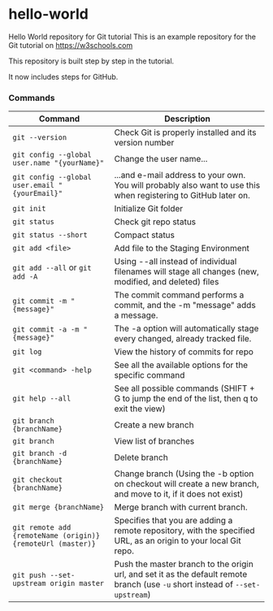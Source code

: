 # hello-world

Hello World repository for Git tutorial
This is an example repository for the Git tutorial on https://w3schools.com

This repository is built step by step in the tutorial.

It now includes steps for GitHub.

### Commands

| Command                                                     | Description                                                                                                                    |
| ----------------------------------------------------------- | ------------------------------------------------------------------------------------------------------------------------------ |
| `git --version`                                             | Check Git is properly installed and its version number                                                                         |
| `git config --global user.name "{yourName}"`                | Change the user name...                                                                                                        |
| `git config --global user.email "{yourEmail}"`              | ...and e-mail address to your own. You will probably also want to use this when registering to GitHub later on.                |
| `git init`                                                  | Initialize Git folder                                                                                                          |
| `git status`                                                | Check git repo status                                                                                                          |
| `git status --short`                                        | Compact status                                                                                                                 |
| `git add <file>`                                            | Add file to the Staging Environment                                                                                            |
| `git add --all` or `git add -A`                             | Using --all instead of individual filenames will stage all changes (new, modified, and deleted) files                          |
| `git commit -m "{message}"`                                 | The commit command performs a commit, and the -m "message" adds a message.                                                     |
| `git commit -a -m "{message}"`                              | The -a option will automatically stage every changed, already tracked file.                                                    |
| `git log`                                                   | View the history of commits for repo                                                                                           |
| `git <command> -help`                                       | See all the available options for the specific command                                                                         |
| `git help --all`                                            | See all possible commands (SHIFT + G to jump the end of the list, then q to exit the view)                                     |
| `git branch {branchName}`                                   | Create a new branch                                                                                                            |
| `git branch`                                                | View list of branches                                                                                                          |
| `git branch -d {branchName}`                                | Delete branch                                                                                                                  |
| `git checkout {branchName}`                                 | Change branch (Using the -b option on checkout will create a new branch, and move to it, if it does not exist)                 |
| `git merge {branchName}`                                    | Merge branch with current branch.                                                                                              |
| `git remote add {remoteName (origin)} {remoteUrl (master)}` | Specifies that you are adding a remote repository, with the specified URL, as an origin to your local Git repo.                |
| `git push --set-upstream origin master`                     | Push the master branch to the origin url, and set it as the default remote branch (use `-u` short instead of `--set-upstream`) |
